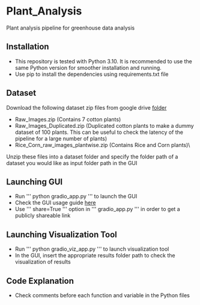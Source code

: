 # Plant_Analysis
Plant analysis pipeline for greenhouse data analysis


## Installation
* This repository is tested with Python 3.10. It is recommended to use the same Python version for smoother installation and running.
* Use pip to install the dependencies using requirements.txt file

## Dataset
Download the following dataset zip files from google drive [folder](https://drive.google.com/drive/folders/1qohla3xY_66ueb7C19XPDO1uWk3ZGh2U?usp=sharing) 
* Raw_Images.zip (Contains 7 cotton plants)
* Raw_Images_Duplicated.zip (Duplicated cotton plants to make a dummy dataset of 100 plants. This can be useful to check the latency of the pipeline for a large number of plants)
* Rice_Corn_raw_images_plantwise.zip (Contains Rice and Corn plants)\

Unzip these files into a dataset folder and specify the folder path of a dataset you would like as input folder path in the GUI


## Launching GUI
* Run ''' python gradio_app.py ''' to launch the GUI
* Check the GUI usage guide [here](https://plant-analysis-avll.readthedocs.io/en/latest/)
* Use ''' share=True ''' option in ''' gradio_app.py ''' in order to get a publicly shareable link

## Launching Visualization Tool
* Run ''' python gradio_viz_app.py ''' to launch visualization tool
* In the GUI, insert the appropriate results folder path to check the visualization of results

## Code Explanation
* Check comments before each function and variable in the Python files

